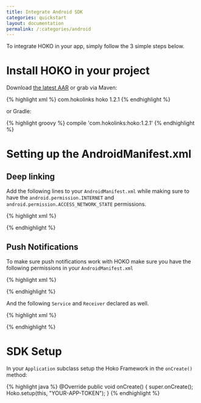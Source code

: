 ```yaml
---
title: Integrate Android SDK
categories: quickstart
layout: documentation
permalink: /:categories/android
---
```


To integrate HOKO in your app, simply follow the 3 simple steps below.

# Install HOKO in your project

Download [the latest AAR](https://oss.sonatype.org/service/local/repositories/releases/content/com/hokolinks/hoko/1.2.1/hoko-1.2.1.aar) or grab via Maven:

{% highlight xml %}
<dependency>
  <groupId>com.hokolinks</groupId>
  <artifactId>hoko</artifactId>
  <version>1.2.1</version>
</dependency>
{% endhighlight %}

or Gradle:

{% highlight groovy %}
compile 'com.hokolinks:hoko:1.2.1'
{% endhighlight %}

# Setting up the AndroidManifest.xml

## Deep linking

Add the following lines to your `AndroidManifest.xml` while making sure to have the `android.permission.INTERNET` and `android.permission.ACCESS_NETWORK_STATE` permissions.

{% highlight xml %}
<activity
  android:name="com.hoko.activity.HokoActivity"
  android:alwaysRetainTaskState="true"
  android:launchMode="singleTask"
  android:noHistory="true"
  android:theme="@android:style/Theme.NoDisplay">
  <intent-filter>
    <data android:scheme="===YOUR-URL-SCHEME===" />
    <action android:name="android.intent.action.VIEW" />
    <category android:name="android.intent.category.VIEW" />
    <category android:name="android.intent.category.DEFAULT" />
    <category android:name="android.intent.category.BROWSABLE" />
  </intent-filter>
</activity>

<receiver android:name="com.hokolinks.deeplinking.DeferredDeeplinkingBroadcastReceiver"
  android:exported="true">
  <intent-filter>
    <action android:name="com.android.vending.INSTALL_REFERRER" />
  </intent-filter>
</receiver>
{% endhighlight %}

## Push Notifications

To make sure push notifications work with HOKO make sure you have the following permissions in your `AndroidManifest.xml`

{% highlight xml %}
<permission
  android:name="com.faberventures.hokotestbed.permission.C2D_MESSAGE"
  android:protectionLevel="signature" />

<uses-permission android:name="===YOUR-PACKAGE-NAME===.permission.C2D_MESSAGE" />
<uses-permission android:name="com.google.android.c2dm.permission.RECEIVE" />
<uses-permission android:name="android.permission.WAKE_LOCK" />
<uses-permission android:name="android.permission.INTERNET" />
<uses-permission android:name="android.permission.ACCESS_NETWORK_STATE" />
{% endhighlight %}

And the following `Service` and `Receiver` declared as well.

{% highlight xml %}
<receiver
  android:name="com.hoko.pushnotifications.HokoNotificationReceiver"
  android:permission="com.google.android.c2dm.permission.SEND">
  <intent-filter>
    <action android:name="com.google.android.c2dm.intent.RECEIVE" />
    <category android:name="com.faberventures.hokotestbed" />
  </intent-filter>
</receiver>

<service
  android:name="com.hoko.pushnotifications.HokoNotificationHandler"
  android:exported="true" />
{% endhighlight %}

# SDK Setup

In your `Application` subclass setup the Hoko Framework in the `onCreate()` method:

{% highlight java %}
@Override
public void onCreate() {
  super.onCreate();
  Hoko.setup(this, "YOUR-APP-TOKEN");
}
{% endhighlight %}
